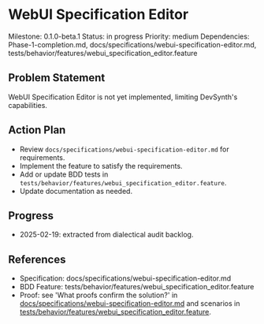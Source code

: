 # WebUI Specification Editor
Milestone: 0.1.0-beta.1
Status: in progress
Priority: medium
Dependencies: Phase-1-completion.md, docs/specifications/webui-specification-editor.md, tests/behavior/features/webui_specification_editor.feature

## Problem Statement
WebUI Specification Editor is not yet implemented, limiting DevSynth's capabilities.


## Action Plan
- Review `docs/specifications/webui-specification-editor.md` for requirements.
- Implement the feature to satisfy the requirements.
- Add or update BDD tests in `tests/behavior/features/webui_specification_editor.feature`.
- Update documentation as needed.

## Progress
- 2025-02-19: extracted from dialectical audit backlog.

## References
- Specification: docs/specifications/webui-specification-editor.md
- BDD Feature: tests/behavior/features/webui_specification_editor.feature
- Proof: see 'What proofs confirm the solution?' in [docs/specifications/webui-specification-editor.md](../docs/specifications/webui-specification-editor.md) and scenarios in [tests/behavior/features/webui_specification_editor.feature](../tests/behavior/features/webui_specification_editor.feature).
